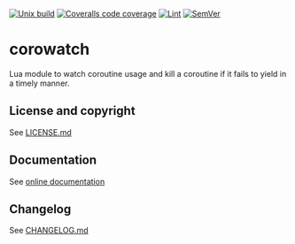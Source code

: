 [![Unix build](https://img.shields.io/github/actions/workflow/status/Tieske/corowatch/unix_build.yml?branch=master&label=Unix%20build&logo=linux)](https://github.com/Tieske/corowatch/actions/workflows/unix_build.yml)
[![Coveralls code coverage](https://img.shields.io/coveralls/github/Tieske/corowatch?logo=coveralls)](https://coveralls.io/github/Tieske/corowatch)
[![Lint](https://github.com/Tieske/corowatch/workflows/Lint/badge.svg)](https://github.com/Tieske/corowatch/actions/workflows/lint.yml)
[![SemVer](https://img.shields.io/github/v/tag/Tieske/corowatch?color=brightgreen&label=SemVer&logo=semver&sort=semver)](CHANGELOG.md)

# corowatch

Lua module to watch coroutine usage and kill a coroutine if it fails to yield in a timely manner.

## License and copyright

See [LICENSE.md](LICENSE.md)

## Documentation

See [online documentation](https://Tieske.github.io/corowatch/)

## Changelog

See [CHANGELOG.md](CHANGELOG.md)
